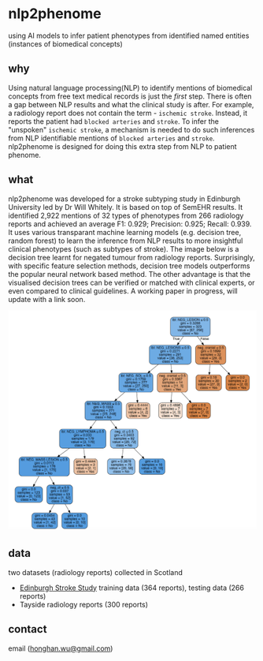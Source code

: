 # nlp2phenome
using AI models to infer patient phenotypes from identified named entities (instances of biomedical concepts)

## why
Using natural language processing(NLP) to identify mentions of biomedical concepts from free text medical records is just the *first* step. There is often a gap between NLP results and what the clinical study is after. For example, a radiology report does not contain the term - `ischemic stroke`. Instead, it reports the patient had `blocked arteries` and `stroke`. To infer the "unspoken" `ischemic stroke`, a mechanism is needed to do such inferences from NLP identifiable mentions of `blocked arteries` and `stroke`. nlp2phenome is designed for doing this extra step from NLP to patient phenome.

## what
nlp2phenome was developed for a stroke subtyping study in Edinburgh University led by Dr Will Whitely. It is based on top of SemEHR results. It identified 2,922 mentions of 32 types of phenotypes from 266 radiology reports and achieved an average F1: 0.929; Precision: 0.925; Recall: 0.939. It uses various transparant machine learning models (e.g. decision tree, random forest) to learn the inference from NLP results to more insightful clinical phenotypes (such as subtypes of stroke). The image below is a decision tree learnt for negated tumour from radiology reports. Surprisingly, with specific feature selection methods, decision tree models outperforms the popular neural network based method. The other advantage is that the visualised decision trees can be verified or matched with clinical experts, or even compared to clinical guidelines. A working paper in progress, will update with a link soon.

![alt text](https://raw.githubusercontent.com/CogStack/nlp2phenome/master/neg-tumour-dt-learnt.png "decision tree learnt for negated tumour")

## data
two datasets (radiology reports) collected in Scotland
- [Edinburgh Stroke Study](http://www.dcn.ed.ac.uk/ess/) training data (364 reports), testing data (266 reports)
- Tayside radiology reports (300 reports)

## contact
email (honghan.wu@gmail.com)
